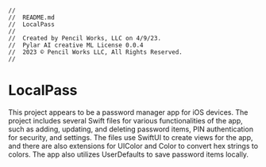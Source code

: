 ```
//
//  README.md
//  LocalPass
//
//  Created by Pencil Works, LLC on 4/9/23.
//  Pylar AI creative ML License 0.0.4
//  2023 © Pencil Works LLC, All Rights Reserved.
//
```

#  LocalPass

This project appears to be a password manager app for iOS devices. The project includes several Swift files for various functionalities of the app, such as adding, updating, and deleting password items, PIN authentication for security, and settings. The files use SwiftUI to create views for the app, and there are also extensions for UIColor and Color to convert hex strings to colors. The app also utilizes UserDefaults to save password items locally.

